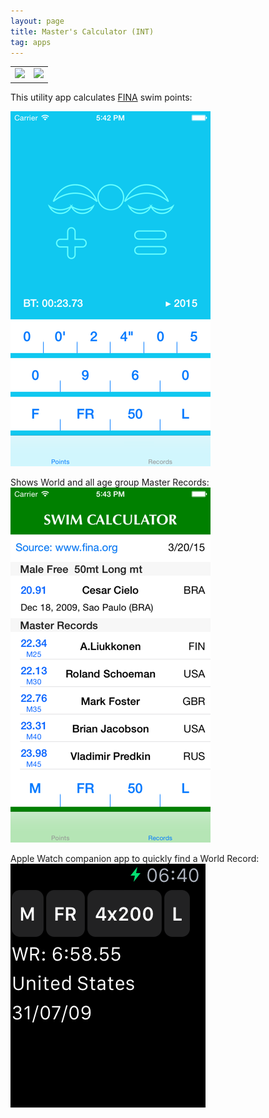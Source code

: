 ```yaml
---
layout: page
title: Master's Calculator (INT)
tag: apps
---
```


<table border="0">
	<tr>
		<td><img class="appicon" src="{{site.baseurl}}/apps/apps_sc_icon.png" /></td>
		<td><a href="https://itunes.apple.com/us/app/swim-calculator/id981154658?ls=1&mt=8" target="_blank">
		<img class="applebadge" src="{{site.baseurl}}/apps/Download_on_the_App_Store_Badge_US-UK_135x40.svg" /></a></td>
	</tr>
</table>

This utility app calculates [FINA][fina] swim points:

[![sc-screen][sc-screen]][sc-screen]

Shows World and all age group Master Records:
[![sc-records-screen][sc-records-screen]][sc-records-screen]

Apple Watch companion app to quickly find a World Record:
[![sc-watch-screen][sc-watch-screen]][sc-watch-screen]

[fina]: http://www.fina.org		"FINA"
[sc-screen]: sc_points_screen.png				"Swim Calculator Points Screen"
[sc-records-screen]: sc_records_screen.png		"Swim Calculator Records Screen"
[sc-watch-screen]: sc_watch_screen.png		    "Swim Calculator Watch Screen"